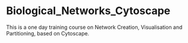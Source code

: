 # Biological_Networks_Cytoscape
This is a one day training course on Network Creation, Visualisation and Partitioning, based on Cytoscape.
